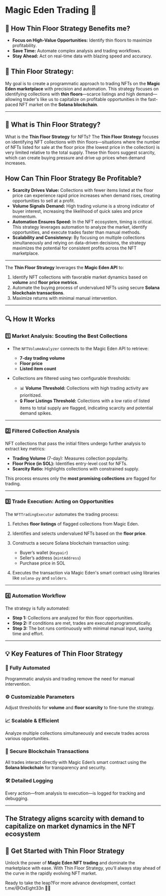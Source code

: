 # Magic Eden Trading 🚀  

## 🧩 **How Thin Floor Strategy Benefits me?**  
- **Focus on High-Value Opportunities:** Identify thin floors to maximize profitability.  
- **Save Time:** Automate complex analysis and trading workflows.  
- **Stay Ahead:** Act on real-time data with blazing speed and accuracy.  


## 🌟 Thin Floor Strategy: 

My goal is to create a programmatic approach to trading NFTs on the **Magic Eden marketplace** with precision and automation. This strategy focuses on identifying collections with **thin floors**—scarce listings and high demand—allowing trader's like us to capitalize on profitable opportunities in the fast-paced NFT market on the **Solana blockchain**.

---

## 🎯 **What is Thin Floor Strategy?**

What is the **Thin Floor Strategy** for NFTs?
The **Thin Floor Strategy** focuses on identifying NFT collections with thin floors—situations where the number of NFTs listed for sale at the floor price (the lowest price in the collection) is very limited relative to the total supply. These thin floors suggest scarcity, which can create buying pressure and drive up prices when demand increases.

## How Can **Thin Floor Strategy** Be Profitable?
- **Scarcity Drives Value:** Collections with fewer items listed at the floor price can experience rapid price increases when demand rises, creating opportunities to sell at a profit.
- **Volume Signals Demand:** High trading volume is a strong indicator of buyer interest, increasing the likelihood of quick sales and price momentum.
- **Automation Ensures Speed:** In the NFT ecosystem, timing is critical. This strategy leverages automation to analyze the market, identify opportunities, and execute trades faster than manual methods.
- **Scalability and Consistency:** By focusing on multiple collections simultaneously and relying on data-driven decisions, the strategy maximizes the potential for consistent profits across the NFT marketplace.

---

The **Thin Floor Strategy** leverages the **Magic Eden API** to:  
1. Identify NFT collections with favorable market dynamics based on **volume** and **floor price metrics**.  
2. Automate the buying process of undervalued NFTs using secure **Solana blockchain transactions**.  
3. Maximize returns with minimal manual intervention.  

---

## 🔍 **How It Works**

### 1️⃣ **Market Analysis: Scouting the Best Collections**  
- The `NFTVolumeAnalyzer` connects to the Magic Eden API to retrieve:  
  - **7-day trading volume**  
  - **Floor price**  
  - **Listed item count**  

- Collections are filtered using two configurable thresholds:  
  - 📊 **Volume Threshold:** Collections with high trading activity are prioritized.  
  - 🔒 **Floor Listings Threshold:** Collections with a low ratio of listed items to total supply are flagged, indicating scarcity and potential demand spikes.  

---

### 2️⃣ **Filtered Collection Analysis**  
NFT collections that pass the initial filters undergo further analysis to extract key metrics:  
- **Trading Volume** (7-day): Measures collection popularity.  
- **Floor Price (in SOL):** Identifies entry-level cost for NFTs.  
- **Scarcity Ratio:** Highlights collections with constrained supply.  

This process ensures only the **most promising collections** are flagged for trading.

---

### 3️⃣ **Trade Execution: Acting on Opportunities**  
The `NFTTradingExecutor` automates the trading process:  
1. Fetches **floor listings** of flagged collections from Magic Eden.  
2. Identifies and selects undervalued NFTs based on the **floor price**.  
3. Constructs a secure Solana blockchain transaction using:  
   - Buyer’s wallet (`Keypair`)  
   - Seller’s address (`mintAddress`)  
   - Purchase price in SOL  

4. Executes the transaction via Magic Eden's smart contract using libraries like `solana-py` and `solders`.  

---

### 4️⃣ **Automation Workflow**  
The strategy is fully automated:  
- **Step 1:** Collections are analyzed for thin floor opportunities.  
- **Step 2:** If conditions are met, trades are executed programmatically.  
- **Step 3:** The bot runs continuously with minimal manual input, saving time and effort.

---

## 💡 **Key Features of Thin Floor Strategy**

### 🔄 **Fully Automated**  
Programmatic analysis and trading remove the need for manual intervention.  

### ⚙️ **Customizable Parameters**  
Adjust thresholds for **volume** and **floor scarcity** to fine-tune the strategy.  

### 📈 **Scalable & Efficient**  
Analyze multiple collections simultaneously and execute trades across various opportunities.  

### 🔐 **Secure Blockchain Transactions**  
All trades interact directly with Magic Eden’s smart contract using the **Solana blockchain** for transparency and security.  

### 🛠️ **Detailed Logging**  
Every action—from analysis to execution—is logged for tracking and debugging.

---
**The Strategy aligns scarcity with demand to capitalize on market dynamics in the NFT ecosystem**
---

## 🚀 **Get Started with Thin Floor Strategy**  

Unlock the power of **Magic Eden NFT trading** and dominate the marketplace with ease. With Thin Floor Strategy, you'll always stay ahead of the curve in the rapidly evolving NFT market.  

Ready to take the leap?For more advance development, contact t.me/@OxEight33n  💎✨
